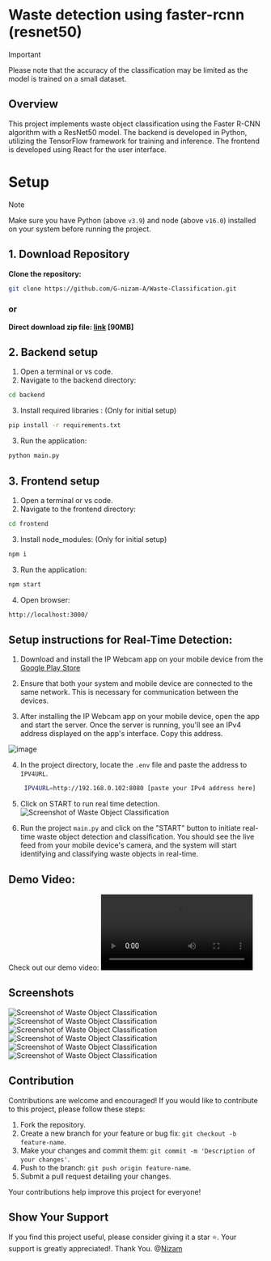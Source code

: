 # Waste detection using faster-rcnn (resnet50)

> [!IMPORTANT]
> Please note that the accuracy of the classification may be limited as the model is trained on a small dataset.
> 

## Overview

This project implements waste object classification using the Faster R-CNN algorithm with a ResNet50 model. The backend is developed in Python, utilizing the TensorFlow framework for training and inference. The frontend is developed using React for the user interface.

# Setup
> [!NOTE]
> Make sure you have Python (above `v3.9`) and node (above `v16.0`) installed on your system before running the project.


## 1. Download Repository
 **Clone the repository:**
```bash
git clone https://github.com/G-nizam-A/Waste-Classification.git
```
### or

**Direct download zip file: [link](https://github.com/G-nizam-A/Waste-Classification/archive/refs/heads/main.zip) [90MB]**


## 2. Backend setup


1. Open a terminal or vs code.
2. Navigate to the backend directory:
```bash
cd backend
```
3. Install required libraries : (Only for initial setup)
```bash
pip install -r requirements.txt
```
3. Run the application:
```bash
python main.py
```

## 3. Frontend setup

1. Open a terminal or vs code.
2. Navigate to the frontend directory:
```bash
cd frontend
```
3. Install node_modules: (Only for initial setup)
```bash
npm i
```
3. Run the application:
```bash
npm start
```
4. Open browser:
```bash
http://localhost:3000/
```

## Setup instructions for Real-Time Detection:

1. Download and install the IP Webcam app on your mobile device from the [Google Play Store](https://play.google.com/store/apps/details?id=com.pas.webcam)
   
2. Ensure that both your system and mobile device are connected to the same network. This is necessary for communication between the devices.
   
3. After installing the IP Webcam app on your mobile device, open the app and start the server. Once the server is running, you'll see an IPv4 address displayed on the app's interface. Copy this address.

![image](https://github.com/G-nizam-A/Waste-Classification/assets/109983860/606988c4-e8f2-49ec-b49c-212238303fb3)

4. In the project directory, locate the `.env` file and paste the address to `IPV4URL`.
   ```bash
    IPV4URL=http://192.168.0.102:8080 [paste your IPv4 address here]
    ```
4. Click on START to run real time detection.
   ![Screenshot of Waste Object Classification](screenshots/Screenshot-6.png)
   
5. Run the project `main.py` and click on the "START" button to initiate real-time waste object detection and classification. You should see the live feed from your mobile device's camera, and the system will start identifying and classifying waste objects in real-time.

## Demo Video:

Check out our demo video:
![Demo Video](backend/output_smartphone.mp4)

## Screenshots

![Screenshot of Waste Object Classification](screenshots/Screenshot-1.png)
![Screenshot of Waste Object Classification](screenshots/Screenshot-2.png)
![Screenshot of Waste Object Classification](screenshots/Screenshot-3.png)
![Screenshot of Waste Object Classification](screenshots/Screenshot-4.png)
![Screenshot of Waste Object Classification](screenshots/Screenshot-5.png)
![Screenshot of Waste Object Classification](screenshots/Screenshot-7.png)

## Contribution

Contributions are welcome and encouraged! If you would like to contribute to this project, please follow these steps:

1. Fork the repository.
2. Create a new branch for your feature or bug fix: `git checkout -b feature-name`.
3. Make your changes and commit them: `git commit -m 'Description of your changes'`.
4. Push to the branch: `git push origin feature-name`.
5. Submit a pull request detailing your changes.

Your contributions help improve this project for everyone!

## Show Your Support

If you find this project useful, please consider giving it a star ⭐. Your support is greatly appreciated!.
Thank You.
@[Nizam](https://github.com/G-nizam-A)

